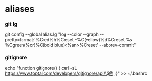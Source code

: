 # aliases

### git lg
git config --global alias.lg "log --color --graph --pretty=format:'%Cred%h%Creset -%C(yellow)%d%Creset %s %Cgreen(%cr)%C(bold blue)<%an>%Creset' --abbrev-commit"

### gitignore
echo "function gitignore() { curl -sL https://www.toptal.com/developers/gitignore/api/\$@ ;}" >> ~/.bashrc
